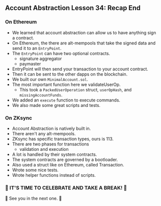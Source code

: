 ## Account Abstraction Lesson 34: Recap End

### On Ethereum

- We learned that account abstraction can allow us to have anything sign a contract.
- On Ethereum, the there are alt-mempools that take the signed data and send it to an `EntryPoint`.
- The `EntryPoint` can have two optional contracts.
  - signature aggregator
  - paymaster
- EntryPoint will then send your transaction to your account contract.
- Then it can be sent to the other dapps on the blockchain.
- We built our own `MinimalAccount.sol`.
- The most important function here we validateUserOp.
  - This took a `PackedUserOperation` struct, `userOpHash`, and `missingAccountFunds`.
- We added an `execute` function to execute commands.
- We also made some great scripts and tests.

### On ZKsync

- Account Abstraction is natively built in. 
- There aren't any alt-mempools.
- ZKsync has specific transaction types, ours is 113.
- There are two phases for transactions
  - validation and execution
- A lot is handled by their system contracts.
- The system contracts are governed by a bootloader.
- Also used a struct like on Ethereum, called Transaction.
- Wrote some nice tests.
- Wrote helper functions instead of scripts.

### 🎉 IT'S TIME TO CELEBRATE AND TAKE A BREAK! 🎉

🥳 See you in the next one. 🥳
